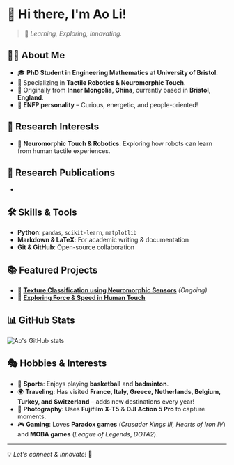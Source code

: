 # 👋 Hi there, I'm Ao Li!

> 🌱 *Learning, Exploring, Innovating.*

## 🧑‍🔬 About Me
- 🎓 **PhD Student in Engineering Mathematics** at **University of Bristol**.
- 🤖 Specializing in **Tactile Robotics & Neuromorphic Touch**.
- 📍 Originally from **Inner Mongolia, China**, currently based in **Bristol, England**.
- 🌟 **ENFP personality** – Curious, energetic, and people-oriented!

## 🔬 Research Interests
- 🤖 **Neuromorphic Touch & Robotics**: Exploring how robots can learn from human tactile experiences.

## 🔬 Research Publications
- 


## 🛠 Skills & Tools
- **Python**: `pandas`, `scikit-learn`, `matplotlib`
- **Markdown & LaTeX**: For academic writing & documentation
- **Git & GitHub**: Open-source collaboration

## 📚 Featured Projects
- 🔹 **[Texture Classification using Neuromorphic Sensors](#)** *(Ongoing)*
- 🔹 **[Exploring Force & Speed in Human Touch](#)**


## 📊 GitHub Stats
![Ao's GitHub stats](https://github-readme-stats.vercel.app/api?username=aoli0919&show_icons=true&theme=buefy)

## 🎭 Hobbies & Interests
- 🏀 **Sports**: Enjoys playing **basketball** and **badminton**.
- 🌍 **Traveling**: Has visited **France, Italy, Greece, Netherlands, Belgium, Turkey, and Switzerland** – adds new destinations every year!
- 📸 **Photography**: Uses **Fujifilm X-T5** & **DJI Action 5 Pro** to capture moments.
- 🎮 **Gaming**: Loves **Paradox games** (*Crusader Kings III, Hearts of Iron IV*) and **MOBA games** (*League of Legends*, *DOTA2*).
---

💡 *Let's connect & innovate!* 🚀
